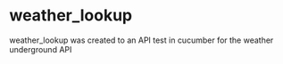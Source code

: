 weather_lookup
==============

weather_lookup was created to an API test in cucumber for the weather underground API